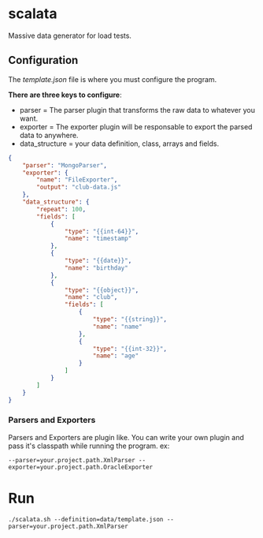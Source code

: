 # scalata
Massive data generator for load tests.

## Configuration

The _template.json_ file is where you must configure the program.

__There are three keys to configure__:

* parser = The parser plugin that transforms the raw data to whatever you want.
* exporter = The exporter plugin will be responsable to export the parsed data to anywhere.
* data_structure = your data definition, class, arrays and fields.

```json
{
    "parser": "MongoParser",
    "exporter": {
        "name": "FileExporter",
        "output": "club-data.js"
    },
    "data_structure": {
        "repeat": 100,
        "fields": [
            {
                "type": "{{int-64}}",
                "name": "timestamp"
            },
            {
                "type": "{{date}}",
                "name": "birthday"
            },
            {
                "type": "{{object}}",
                "name": "club",
                "fields": [
                    {
                        "type": "{{string}}",
                        "name": "name"
                    },
                    {
                        "type": "{{int-32}}",
                        "name": "age"
                    }
                ]
            }
        ]
    }
}

```

### Parsers and Exporters ###

Parsers and Exporters are plugin like. You can write your own plugin and pass it's classpath while running the program.
ex:
```
--parser=your.project.path.XmlParser --exporter=your.project.path.OracleExporter
```

# Run
```
./scalata.sh --definition=data/template.json --parser=your.project.path.XmlParser
```
